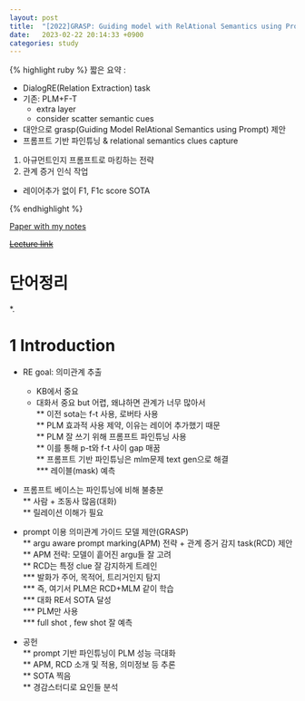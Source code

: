 ```yaml
---
layout: post
title:  "[2022]GRASP: Guiding model with RelAtional Semantics using Prompt"
date:   2023-02-22 20:14:33 +0900
categories: study
---
```






{% highlight ruby %}
짧은 요약 :  

* DialogRE(Relation Extraction) task
* 기존: PLM+F-T
	* extra layer
	* consider scatter semantic cues
* 대안으로 grasp(Guiding Model RelAtional Semantics using Prompt) 제안  
* 프롬프트 기반 파인튜닝 & relational semantics clues capture  
1) 아규먼트인지 프롬프트로 마킹하는 전략
2) 관계 증거 인식 작업  
* 레이어추가 없이 F1, F1c score SOTA  
    
{% endhighlight %}


[Paper with my notes](https://drive.google.com/drive/folders/1SwbJMA7h1nZzc4I-hf9_Ij0bYIEQO5UB?usp=sharing)  


[~~Lecture link~~]()  


# 단어정리  
*.  



   

# 1 Introduction  
* RE goal: 의미관계 추출  
	* KB에서 중요  
	* 대화서 중요 but 어렵, 왜냐하면 관계가 너무 많아서    
** 이전 sota는 f-t 사용, 로버타 사용  
** PLM 효과적 사용 제약, 이유는 레이어 추가했기 때문  
** PLM 잘 쓰기 위해 프롬프트 파인튜닝 사용  
** 이를 통해 p-t와 f-t 사이 gap 매꿈  
** 프롬프트 기반 파인튜닝은 mlm문제 text gen으로 해결  
*** 레이블(mask) 예측  
* 프롬프트 베이스는 파인튜닝에 비해 불충분  
** 사람 + 조동사 많음(대화)  
** 릴레이션 이해가 필요  


* prompt 이용 의미관계 가이드 모델 제안(GRASP)  
** argu aware prompt marking(APM) 전략 + 관계 증거 감지 task(RCD) 제안  
** APM 전략: 모델이 흩어진 argu들 잘 고려  
** RCD는 특정 clue 잘 감지하게 트레인  
*** 발화가 주어, 목적어, 트리거인지 탐지  
*** 즉, 여기서 PLM은 RCD+MLM 같이 학습  
*** 대화 RE서 SOTA 달성  
*** PLM만 사용  
*** full shot , few shot 잘 예측   
* 공헌  
** prompt 기반 파인튜닝이 PLM 성능 극대화   
** APM, RCD 소개 및 적용, 의미정보 등 추론  
** SOTA 찍음  
** 경감스터디로 요인들 분석  
